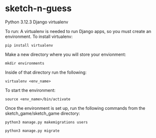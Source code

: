 # sketch-n-guess

Python 3.12.3
Django
virtualenv

To run:
A virtualenv is needed to run Django apps, so you must create an environment.
To install virtualenv:
```
pip install virtualenv
```
Make a new directory where you will store your envionment:
```
mkdir environments
```
Inside of that directory run the following:
```
virtualenv <env_name>
```
To start the environment:
```
source <env_name>/bin/activate
```
Once the environment is set up, run the following commands from the sketch_game/sketch_game directory:
```
python3 manage.py makemigrations users
```
```
python3 manage.py migrate
```
